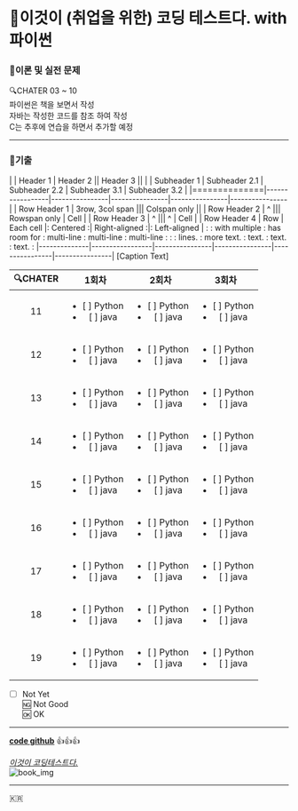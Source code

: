 # :book:이것이 (취업을 위한) 코딩 테스트다. with 파이썬

### :page_with_curl:이론 및 실전 문제
:mag:CHATER 03 ~ 10<br/>
파이썬은 책을 보면서 작성<br/>
자바는 작성한 코드를 참조 하여 작성<br/>
C는 추후에 연습을 하면서 추가할 예정

---

### :page_with_curl:기출

|              | Header 1        | Header 2                       || Header 3                       ||
|              | Subheader 1     | Subheader 2.1  | Subheader 2.2  | Subheader 3.1  | Subheader 3.2  |
|==============|-----------------|----------------|----------------|----------------|----------------|
| Row Header 1 | 3row, 3col span                                 ||| Colspan only                   ||
| Row Header 2 |       ^                                         ||| Rowspan only   | Cell           |
| Row Header 3 |       ^                                         |||       ^        | Cell           |
| Row Header 4 |  Row            |  Each cell     |:   Centered   :| Right-aligned :|: Left-aligned  |
:              :  with multiple  :  has room for  :   multi-line   :    multi-line  :  multi-line    :
:              :  lines.         :  more text.    :      text.     :         text.  :  text.         :
|--------------|-----------------|----------------|----------------|----------------|----------------|
[Caption Text]

:mag:CHATER|1회차|2회차|3회차
:------:|:----:|:----:|:----:
11|<ul><li>[ ] Python</li><li>[ ] java</li></ul>|<ul><li>[ ] Python</li><li>[ ] java</li></ul>|<ul><li>[ ] Python</li><li>[ ] java</li></ul>
12|<ul><li>[ ] Python</li><li>[ ] java</li></ul>|<ul><li>[ ] Python</li><li>[ ] java</li></ul>|<ul><li>[ ] Python</li><li>[ ] java</li></ul>
13|<ul><li>[ ] Python</li><li>[ ] java</li></ul>|<ul><li>[ ] Python</li><li>[ ] java</li></ul>|<ul><li>[ ] Python</li><li>[ ] java</li></ul>
14|<ul><li>[ ] Python</li><li>[ ] java</li></ul>|<ul><li>[ ] Python</li><li>[ ] java</li></ul>|<ul><li>[ ] Python</li><li>[ ] java</li></ul>
15|<ul><li>[ ] Python</li><li>[ ] java</li></ul>|<ul><li>[ ] Python</li><li>[ ] java</li></ul>|<ul><li>[ ] Python</li><li>[ ] java</li></ul>
16|<ul><li>[ ] Python</li><li>[ ] java</li></ul>|<ul><li>[ ] Python</li><li>[ ] java</li></ul>|<ul><li>[ ] Python</li><li>[ ] java</li></ul>
17|<ul><li>[ ] Python</li><li>[ ] java</li></ul>|<ul><li>[ ] Python</li><li>[ ] java</li></ul>|<ul><li>[ ] Python</li><li>[ ] java</li></ul>
18|<ul><li>[ ] Python</li><li>[ ] java</li></ul>|<ul><li>[ ] Python</li><li>[ ] java</li></ul>|<ul><li>[ ] Python</li><li>[ ] java</li></ul>
19|<ul><li>[ ] Python</li><li>[ ] java</li></ul>|<ul><li>[ ] Python</li><li>[ ] java</li></ul>|<ul><li>[ ] Python</li><li>[ ] java</li></ul>

- [ ] Not Yet<br/>
:ng: Not Good<br/>
:ok: OK

---

**[code github](https://github.com/ndb796/python-for-coding-test "나동빈님의 깃")**
:+1::+1::+1:

*[이것이 코딩테스트다.](https://www.hanbit.co.kr/store/books/look.php?p_code=B8945183661 "한빛미디어 페이지")*<br/>
![book_img](https://www.hanbit.co.kr/data/books/B8945183661_l.jpg "Book Cover")

---

:kr:
